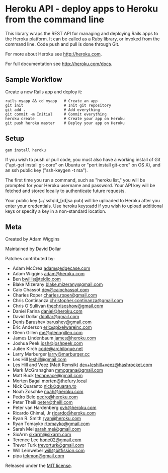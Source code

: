 Heroku API - deploy apps to Heroku from the command line
========================================================

This library wraps the REST API for managing and deploying Rails apps to the
Heroku platform.  It can be called as a Ruby library, or invoked from the
command line.  Code push and pull is done through Git.

For more about Heroku see <http://heroku.com>.

For full documentation see <http://heroku.com/docs>.


Sample Workflow
---------------

Create a new Rails app and deploy it:

    rails myapp && cd myapp   # Create an app
    git init                  # Init git repository
    git add .                 # Add everything
    git commit -m Initial     # Commit everything
    heroku create             # Create your app on Heroku
    git push heroku master    # Deploy your app on Heroku


Setup
-----

    gem install heroku

If you wish to push or pull code, you must also have a working install of Git
("apt-get install git-core" on Ubuntu or "port install git-core" on OS X), and
an ssh public key ("ssh-keygen -t rsa").

The first time you run a command, such as "heroku list," you will be prompted
for your Heroku username and password. Your API key will be fetched and stored
locally to authenticate future requests.

Your public key (~/.ssh/id_[rd]sa.pub) will be uploaded to Heroku after you
enter your credentials. Use heroku keys:add if you wish to upload additional
keys or specify a key in a non-standard location.

Meta
----

Created by Adam Wiggins

Maintained by David Dollar

Patches contributed by:

* Adam McCrea <adam@edgecase.com>
* Adam Wiggins <adam@heroku.com>
* Ben <bwillis@teldio.com>
* Blake Mizerany <blake.mizerany@gmail.com>
* Caio Chassot <dev@caiochassot.com>
* Charles Roper <charles.roper@gmail.com>
* Chris Continanza <christopher.continanza@gmail.com>
* Chris O'Sullivan <thechrisoshow@gmail.com>
* Daniel Farina <daniel@heroku.com>
* David Dollar <ddollar@gmail.com>
* Denis Barushev <barushev@gmail.com>
* Eric Anderson <eric@pixelwareinc.com>
* Glenn Gillen <me@glenngillen.com>
* James Lindenbaum <james@heroku.com>
* Joshua Peek <josh@joshpeek.com>
* Julien Kirch <code@archiloque.net>
* Larry Marburger <larry@marburger.cc>
* Les Hill <leshill@gmail.com>
* Les Hill and Veez (Matt Remsik) <dev+leshill+veez@hashrocket.com>
* Mark McGranaghan <mmcgrana@gmail.com>
* Matt Buck <techpeace@gmail.com>
* Morten Bagai <morten@thefury.local>
* Nick Quaranto <nick@quaran.to>
* Noah Zoschke <noah@heroku.com>
* Pedro Belo <pedro@heroku.com>
* Peter Theill <peter@theill.com>
* Peter van Hardenberg <pvh@heroku.com>
* Ricardo Chimal, Jr <ricardo@heroku.com>
* Ryan R. Smith <ryan@heroku.com>
* Ryan Tomayko <rtomayko@gmail.com>
* Sarah Mei <sarah.mei@gmail.com>
* SixArm <sixarm@sixarm.com>
* Terence Lee <hone02@gmail.com>
* Trevor Turk <trevorturk@gmail.com>
* Will Leinweber <will@bitfission.com>
* pipa <tekmon@gmail.com>


Released under the [MIT license](http://www.opensource.org/licenses/mit-license.php).
